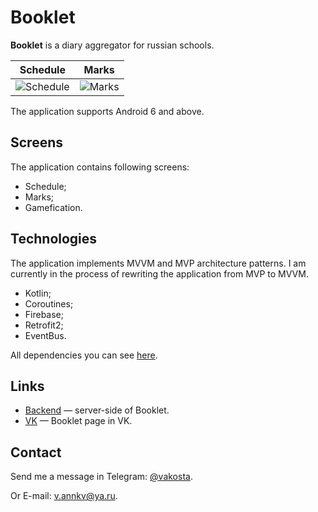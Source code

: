 # Booklet
**Booklet** is a diary aggregator for russian schools.

Schedule | Marks
:-------:|:-----:
![Schedule](images/schedule.png)  |  ![Marks](images/marks.png)

The application supports Android 6 and above.

## Screens

The application contains following screens:

- Schedule;
- Marks;
- Gamefication.

## Technologies

The application implements MVVM and MVP architecture patterns. I am currently in the process of rewriting the application from MVP to MVVM.

- Kotlin;
- Coroutines;
- Firebase;
- Retrofit2;
- EventBus.

All dependencies you can see [here](https://github.com/Vakosta/BookletAndroid/blob/master/dependencies.gradle).

## Links

- [Backend](https://github.com/dormantman/booklet) — server-side of Booklet.
- [VK](https://vk.com/julista.mobile) — Booklet page in VK.

## Contact
Send me a message in Telegram: [@vakosta](https://t.me/vakosta).

Or E-mail: [v.annkv@ya.ru](mailto:v.annkv@ya.ru).
